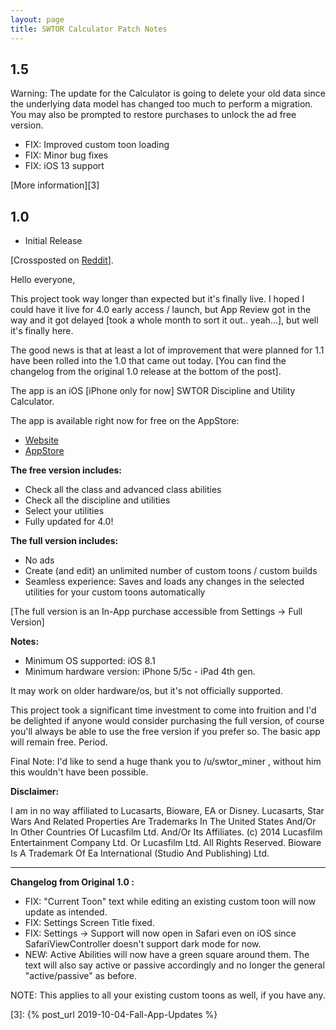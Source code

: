 ```yaml
---
layout: page
title: SWTOR Calculator Patch Notes
---
```


## 1.5

Warning: The update for the Calculator is going to delete your old data since the underlying data model has changed too much to perform a migration. You may also be prompted to restore purchases to unlock the ad free version.

- FIX: Improved custom toon loading
- FIX: Minor bug fixes
- FIX: iOS 13 support

[More information][3]

## 1.0

- Initial Release

[Crossposted on [Reddit][0]].

Hello everyone,

This project took way longer than expected but it's finally live. I hoped I could have it live for 4.0 early access / launch, but App Review got in the way and it got delayed [took a whole month to sort it out.. yeah...], but well it's finally here.

The good news is that at least a lot of improvement that were planned for 1.1 have been rolled into the 1.0 that came out today. [You can find the changelog from the original 1.0 release at the bottom of the post].

The app is an iOS \[iPhone only for now\] SWTOR Discipline and Utility Calculator.

The app is available right now for free on the AppStore:

* [Website][1]
* [AppStore][2]

**The free version includes:**

- Check all the class and advanced class abilities
- Check all the discipline and utilities
- Select your utilities
- Fully updated for 4.0!

**The full version includes:**

- No ads
- Create (and edit) an unlimited number of custom toons / custom builds
- Seamless experience: Saves and loads any changes in the selected utilities for your custom toons automatically

[The full version is an In-App purchase accessible from Settings -> Full Version]

**Notes:**

- Minimum OS supported: iOS 8.1
- Minimum hardware version: iPhone 5/5c - iPad 4th gen.

It may work on older hardware/os, but it's not officially supported.

This project took a significant time investment to come into fruition and I'd be delighted if anyone would consider purchasing the full version, of course you'll always be able to use the free version if you prefer so. The basic app will remain free. Period.

Final Note: I'd like to send a huge thank you to /u/swtor_miner , without him this wouldn't have been possible.

**Disclaimer:**

I am in no way affiliated to Lucasarts, Bioware, EA or Disney. Lucasarts, Star Wars And Related Properties Are Trademarks In The United States And/Or In Other Countries Of Lucasfilm Ltd. And/Or Its Affiliates. (c) 2014 Lucasfilm Entertainment Company Ltd. Or Lucasfilm Ltd. All Rights Reserved. Bioware Is A Trademark Of Ea International (Studio And Publishing) Ltd.


---

**Changelog from Original 1.0 :**

* FIX: "Current Toon" text while editing an existing custom toon will now update as intended.
* FIX: Settings Screen Title fixed.
* FIX: Settings -\> Support will now open in Safari even on iOS since SafariViewController doesn't support dark mode for now.
* NEW: Active Abilities will now have a green square around them. The text will also say active or passive accordingly and no longer the general "active/passive" as before.

NOTE: This applies to all your existing custom toons as well, if you have any.


[0]: https://www.reddit.com/r/swtor/
[1]: http://www.valentinourbano.com/apps/ios/swtorcalculator/
[2]: https://itunes.apple.com/us/app/swtor-discipline-utility-calculator/id1023767306?ls=1&amp;at=1010lHG?mt=8
[3]: {% post_url 2019-10-04-Fall-App-Updates %}
